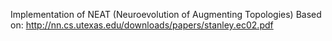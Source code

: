 Implementation of NEAT (Neuroevolution of Augmenting Topologies)
Based on: http://nn.cs.utexas.edu/downloads/papers/stanley.ec02.pdf
